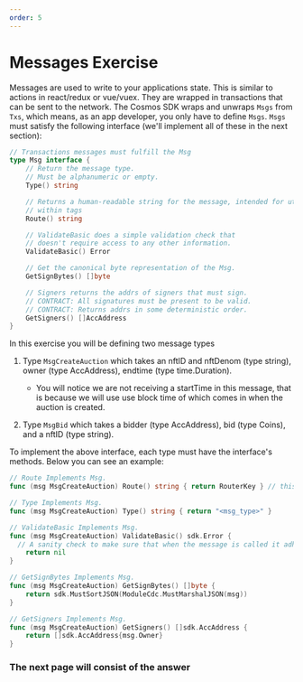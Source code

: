 ```yaml
---
order: 5
---
```


# Messages Exercise

Messages are used to write to your applications state. This is similar to actions in react/redux or vue/vuex. They are wrapped in transactions that can be sent to the network. The Cosmos SDK wraps and unwraps `Msgs` from `Txs`, which means, as an app developer, you only have to define `Msgs`. `Msgs` must satisfy the following interface (we'll implement all of these in the next section):

```go
// Transactions messages must fulfill the Msg
type Msg interface {
	// Return the message type.
	// Must be alphanumeric or empty.
	Type() string

	// Returns a human-readable string for the message, intended for utilization
	// within tags
	Route() string

	// ValidateBasic does a simple validation check that
	// doesn't require access to any other information.
	ValidateBasic() Error

	// Get the canonical byte representation of the Msg.
	GetSignBytes() []byte

	// Signers returns the addrs of signers that must sign.
	// CONTRACT: All signatures must be present to be valid.
	// CONTRACT: Returns addrs in some deterministic order.
	GetSigners() []AccAddress
}
```

In this exercise you will be defining two message types

1.  Type `MsgCreateAuction` which takes an nftID and nftDenom (type string), owner (type AccAddress), endtime (type time.Duration).

    - You will notice we are not receiving a startTime in this message, that is because we will use use block time of which comes in when the auction is created.

2.  Type `MsgBid` which takes a bidder (type AccAddress), bid (type Coins), and a nftID (type string).

To implement the above interface, each type must have the interface's methods. Below you can see an example:

```go
// Route Implements Msg.
func (msg MsgCreateAuction) Route() string { return RouterKey } // this will be implmented in the next section, no need to worry

// Type Implements Msg.
func (msg MsgCreateAuction) Type() string { return "<msg_type>" }

// ValidateBasic Implements Msg.
func (msg MsgCreateAuction) ValidateBasic() sdk.Error {
  // A sanity check to make sure that when the message is called it adheres to the type
 	return nil
}

// GetSignBytes Implements Msg.
func (msg MsgCreateAuction) GetSignBytes() []byte {
	return sdk.MustSortJSON(ModuleCdc.MustMarshalJSON(msg))
}

// GetSigners Implements Msg.
func (msg MsgCreateAuction) GetSigners() []sdk.AccAddress {
	return []sdk.AccAddress{msg.Owner}
}
```

### The next page will consist of the answer
